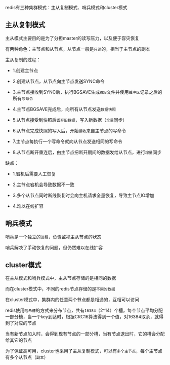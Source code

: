 redis有三种集群模式：主从复制模式、哨兵模式和cluster模式

## 主从复制模式

主从模式主要目的是为了分担master的读写压力，以及便于容灾恢复

有两种角色：主节点和从节点，从节点一般是`只读`的，相当于主节点的副本

主从复制的过程：

- 1.创建主节点

- 2.创建从节点，从节点向主节点发送SYNC命令

- 3.主节点接收到SYNC后，执行BGSAVE生成`RDB`文件并使用`缓冲区`记录之后的所有`写命令`

- 4.主节点BGSAVE完成后，向所有从节点发送`数据快照`

- 5.从节点接受到快照后`丢弃旧数据`，写入新数据（`全量`同步）

- 6.从节点完成快照的写入后，开始`接收`来自主节点的写命令

- 7.主节点每执行一个写命令就向从节点发送相同的写命令

- 8.从节点断开重连后，由主节点把断开期间的数据发给从节点，进行`增量`同步

缺点：

- 1.宕机后需要人工恢复

- 2.主节点宕机会导致数据不一致

- 3.多个从节点同时断线恢复时会向主机请求全量恢复，导致主节点IO增加

- 4.难以在线扩容

## 哨兵模式

哨兵是一个独立的`进程`，负责监视主从节点的状态

哨兵解决了手动恢复的问题，但仍然难以在线扩容

## cluster模式

在主从模式和哨兵模式中，主从节点存储的是相同的数据

而在cluster模式中，不同的redis节点存储的是`不同的数据`

在cluster模式中，集群内的任意两个节点都是相通的，互相可以访问

redis使用`哈希槽`的方式来分布节点，共有`16384`（2^14）个槽，每个节点平均分配一部分槽，当一个key到达时，根据CRC16算法得到一个值，对16384取余，就得到了对应的节点

当有新节点加入时，会得到现有节点的一部分槽，当有节点退出时，它的槽会分配给其它的节点

为了保证高可用，cluster也采用了主从复制模式，可以有`多个主节点`，每个主节点有多个从节点（`副本`）
